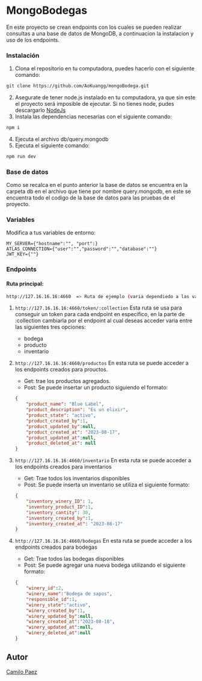 # MongoBodegas 
En este proyecto se crean endpoints con los cuales se pueden realizar consultas a una base de datos de MongoDB, a continuacion la instalacion y uso de los endpoints.

### Instalación
1. Clona el repositorio en tu computadora, puedes hacerlo con el siguiente comando:
```bash 
git clone https://github.com/AoKuangg/mongoBodega.git
```
2. Asegurate de tener node.js instalado en tu computadora, ya que sin este el proyecto será imposible de ejecutar. Si no tienes node, pudes descargarlo [NodeJs](https://nodejs.org/en)
3. Instala las dependencias necesarias con el siguiente comando:
```bash
npm i
```
4. Ejecuta el archivo db/query.mongodb
5. Ejecuta el siguiente comando: 
```bash
npm run dev
```

### Base de datos
Como se recalca en el punto anterior la base de datos se encuentra en la carpeta db en el archivo que tiene por nombre query.mongodb, en este se encuentra todo el codigo de la base de datos para las pruebas de el proyecto.

### Variables 
Modifica a tus variables de entorno:
```
MY_SERVER={"hostname":"", "port":}
ATLAS_CONNECTION={"user":"","password":"","database":""}
JWT_KEY={""}
```

### Endpoints

#### Ruta principal:
```bash 
http://127.16.16.16:4660  => Ruta de ejemplo (varia dependiedo a las variables de entorno)
```

1. ```http://127.16.16.16:4660/token/:collection``` 
Esta ruta se usa para conseguir un token para cada endpoint en especifico, en la parte de :collection cambiarla por el endpoint al cual deseas acceder varia entre las siguientes tres opciones: 
    * bodega 
    * producto
    * inventario 

2. ```http://127.16.16.16:4660/productos``` 
En esta ruta se puede acceder a los endpoints creados para prouctos.
    * Get: trae los productos agregados.
    * Post: Se puede insertar un producto siguiendo el formato:
    ```json
    {
        "product_name": "Blue Label",
        "product_description": "Es un elixir",
        "product_state": "activo",
        "product_created_by":1,
        "product_updated_by":null,
        "product_created_at": "2023-08-17",
        "product_updated_at":null,
        "product_deleted_at": null
    }
    ``` 

3. ```http://127.16.16.16:4660/inventario```
En esta ruta se puede acceder a los endpoints creados para inventarios
    * Get: Trae todos los inventarios disponibles
    * Post: Se puede inserta un inventario se utiliza el siguiente formato:
    ```json
    {
        "inventory_winery_ID": 1,
        "inventory_product_ID":1,
        "inventory_cantity": 30,
        "inventory_created_by":1,
        "inventory_created_at": "2023-08-17"
    }
    ```

4. ```http://127.16.16.16:4660/bodegas```
En esta ruta se puede acceder a los endpoints creados para bodegas
    * Get: Trae todos las bodegas disponibles
    * Post: Se puede agregar una nueva bodega utilizando el siguiente formato:
    ```json
    {
        "winery_id":2,
        "winery_name":"Bodega de sapos",
        "responsible_id":1,
        "winery_state":"activo",
        "winery_created_by":1,
        "winery_updated_by":null,
        "winery_created_at":"2023-08-18",
        "winery_updated_at":null,
        "winery_deleted_at":null
    }
    ```

## Autor
[Camilo Paez](https://github.com/AoKuangg)